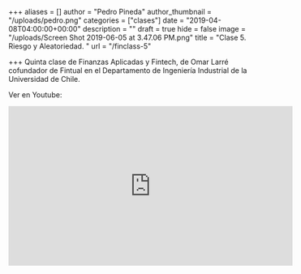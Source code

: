 +++
aliases = []
author = "Pedro Pineda"
author_thumbnail = "/uploads/pedro.png"
categories = ["clases"]
date = "2019-04-08T04:00:00+00:00"
description = ""
draft = true
hide = false
image = "/uploads/Screen Shot 2019-06-05 at 3.47.06 PM.png"
title = "Clase 5. Riesgo y Aleatoriedad. "
url = "/finclass-5"

+++
Quinta clase de Finanzas Aplicadas y Fintech, de Omar Larré cofundador de Fintual en el Departamento de Ingeniería Industrial de la Universidad de Chile.

Ver en Youtube:

<div style="text-align:center">  
<iframe width="560" height="315" src="https://www.youtube.com/embed/Wk-_xgbCKNg" frameborder="0" allow="accelerometer; autoplay; encrypted-media; gyroscope; picture-in-picture" allowfullscreen></iframe>  
</div>